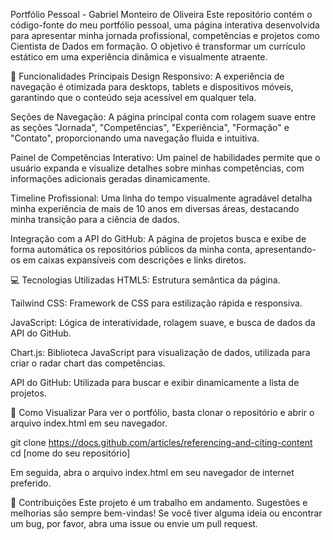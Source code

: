 Portfólio Pessoal - Gabriel Monteiro de Oliveira
Este repositório contém o código-fonte do meu portfólio pessoal, uma página interativa desenvolvida para apresentar minha jornada profissional, competências e projetos como Cientista de Dados em formação. O objetivo é transformar um currículo estático em uma experiência dinâmica e visualmente atraente.

🚀 Funcionalidades Principais
Design Responsivo: A experiência de navegação é otimizada para desktops, tablets e dispositivos móveis, garantindo que o conteúdo seja acessível em qualquer tela.

Seções de Navegação: A página principal conta com rolagem suave entre as seções "Jornada", "Competências", "Experiência", "Formação" e "Contato", proporcionando uma navegação fluida e intuitiva.

Painel de Competências Interativo: Um painel de habilidades permite que o usuário expanda e visualize detalhes sobre minhas competências, com informações adicionais geradas dinamicamente.

Timeline Profissional: Uma linha do tempo visualmente agradável detalha minha experiência de mais de 10 anos em diversas áreas, destacando minha transição para a ciência de dados.

Integração com a API do GitHub: A página de projetos busca e exibe de forma automática os repositórios públicos da minha conta, apresentando-os em caixas expansíveis com descrições e links diretos.

💻 Tecnologias Utilizadas
HTML5: Estrutura semântica da página.

Tailwind CSS: Framework de CSS para estilização rápida e responsiva.

JavaScript: Lógica de interatividade, rolagem suave, e busca de dados da API do GitHub.

Chart.js: Biblioteca JavaScript para visualização de dados, utilizada para criar o radar chart das competências.

API do GitHub: Utilizada para buscar e exibir dinamicamente a lista de projetos.

🔧 Como Visualizar
Para ver o portfólio, basta clonar o repositório e abrir o arquivo index.html em seu navegador.

git clone https://docs.github.com/articles/referencing-and-citing-content
cd [nome do seu repositório]

Em seguida, abra o arquivo index.html em seu navegador de internet preferido.

🤝 Contribuições
Este projeto é um trabalho em andamento. Sugestões e melhorias são sempre bem-vindas! Se você tiver alguma ideia ou encontrar um bug, por favor, abra uma issue ou envie um pull request.
